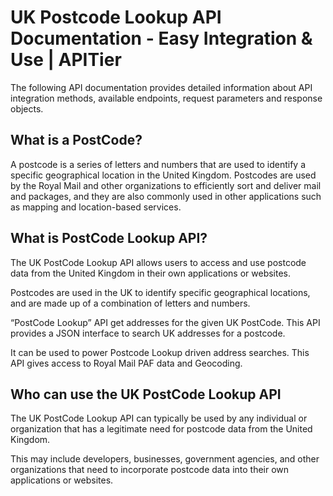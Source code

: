 # UK Postcode Lookup API Documentation - Easy Integration & Use | APITier

The following API documentation provides detailed information about API integration methods, available endpoints, request parameters and response objects.

## What is a PostCode?
A postcode is a series of letters and numbers that are used to identify a specific geographical location in the United Kingdom. Postcodes are used by the Royal Mail and other organizations to efficiently sort and deliver mail and packages, and they are also commonly used in other applications such as mapping and location-based services.


## What is PostCode Lookup API?
The UK PostCode Lookup API  allows users to access and use postcode data from the United Kingdom in their own applications or websites. 

Postcodes are used in the UK to identify specific geographical locations, and are made up of a combination of letters and numbers. 

“PostCode Lookup” API get addresses for the given UK PostCode. This API provides a JSON interface to search UK addresses for a postcode. 

It can be used to power Postcode Lookup driven address searches. This API gives access to Royal Mail PAF data and Geocoding.

## Who can use the UK PostCode Lookup API
The UK PostCode Lookup API can typically be used by any individual or organization that has a legitimate need for postcode data from the United Kingdom. 

This may include developers, businesses, government agencies, and other organizations that need to incorporate postcode data into their own applications or websites.
